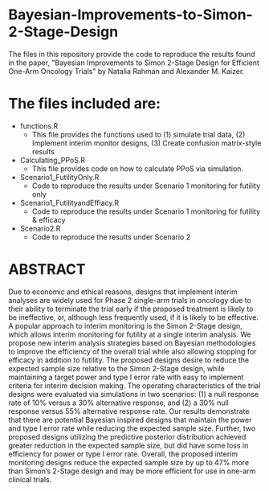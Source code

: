 # Bayesian-Improvements-to-Simon-2-Stage-Design

The files in this repository provide the code to reproduce the results found in the paper, "Bayesian Improvements to Simon 2-Stage Design for Efficient One-Arm Oncology Trials" by Natalia Rahman and Alexander M. Kaizer. 

# The files included are:
  - functions.R
    - This file provides the functions used to (1) simulate trial data, (2) Implement interim monitor designs, (3) Create confusion matrix-style results
  - Calculating_PPoS.R
    - This file provides code on how to calculate PPoS via simulation.
  - Scenario1_FutilityOnly.R
    - Code to reproduce the results under Scenario 1 monitoring for futility only
  - Scenario1_FutilityandEffiacy.R
    - Code to reproduce the results under Scenario 1 monitoring for futility & efficacy
  - Scenario2.R
    - Code to reproduce the results under Scenario 2

# ABSTRACT
Due to economic and ethical reasons, designs that implement interim analyses are widely used for Phase 2 single-arm trials in oncology due to their ability to terminate the trial early if the proposed treatment is likely to be ineffective, or, although less frequently used, if it is likely to be effective. A popular approach to interim monitoring is the Simon 2-Stage design, which allows interim monitoring for futility at a single interim analysis. We propose new interim analysis strategies based on Bayesian methodologies to improve the efficiency of the overall trial while also allowing stopping for efficacy in addition to futility. The proposed designs desire to reduce the expected sample size relative to the Simon 2-Stage design, while maintaining a target power and type I error rate with easy to implement criteria for interim decision making. The operating characteristics of the trial designs were evaluated via simulations in two scenarios: (1) a null response rate of 10% versus a 30% alternative response, and (2) a 30% null response versus 55% alternative response rate. Our results demonstrate that there are potential Bayesian inspired designs that maintain the power and type I error rate while reducing the expected sample size. Further, two proposed designs utilizing the predictive posterior distribution achieved greater reduction in the expected sample size, but did have some loss in efficiency for power or type I error rate. Overall, the proposed interim monitoring designs reduce the expected sample size by up to 47% more than Simon’s 2-Stage design and may be more efficient for use in one-arm clinical trials.


